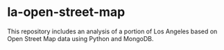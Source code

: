 # la-open-street-map
This repository includes an analysis of a portion of Los Angeles based on Open Street Map data using Python and MongoDB.
